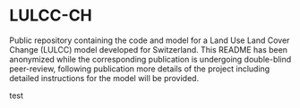 # LULCC-CH

Public repository containing the code and model for a Land Use Land Cover Change (LULCC) model developed for Switzerland. This README has been anonymized while the corresponding publication is undergoing double-blind peer-review, following publication more details of the project including detailed instructions for the model will be provided. 

test